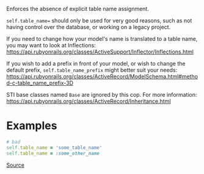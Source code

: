 
Enforces the absence of explicit table name assignment.

`self.table_name=` should only be used for very good reasons,
such as not having control over the database, or working
on a legacy project.

If you need to change how your model's name is translated to
a table name, you may want to look at Inflections:
https://api.rubyonrails.org/classes/ActiveSupport/Inflector/Inflections.html

If you wish to add a prefix in front of your model, or wish to change
the default prefix, `self.table_name_prefix` might better suit your needs:
https://api.rubyonrails.org/classes/ActiveRecord/ModelSchema.html#method-c-table_name_prefix-3D

STI base classes named `Base` are ignored by this cop.
For more information: https://api.rubyonrails.org/classes/ActiveRecord/Inheritance.html

# Examples

```ruby
# bad
self.table_name = 'some_table_name'
self.table_name = :some_other_name
```

[Source](http://www.rubydoc.info/gems/rubocop/RuboCop/Cop/Rails/TableNameAssignment)